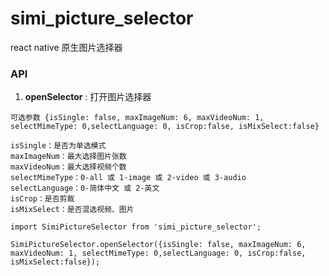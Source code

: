 # simi_picture_selector

react native 原生图片选择器

### API

1. **openSelector** : 打开图片选择器

```
可选参数 {isSingle: false, maxImageNum: 6, maxVideoNum: 1, selectMimeType: 0,selectLanguage: 0, isCrop:false, isMixSelect:false}

isSingle：是否为单选模式
maxImageNum：最大选择图片张数
maxVideoNum：最大选择视频个数
selectMimeType：0-all 或 1-image 或 2-video 或 3-audio
selectLanguage：0-简体中文 或 2-英文
isCrop：是否剪裁
isMixSelect：是否混选视频、图片

```

```
import SimiPictureSelector from 'simi_picture_selector';

SimiPictureSelector.openSelector({isSingle: false, maxImageNum: 6, maxVideoNum: 1, selectMimeType: 0,selectLanguage: 0, isCrop:false, isMixSelect:false});
```




